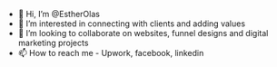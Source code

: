 - 👋 Hi, I’m @EstherOlas
- 👀 I’m interested in connecting with clients and adding values
- 💞️ I’m looking to collaborate on websites, funnel designs and digital marketing projects
- 📫 How to reach me - Upwork, facebook, linkedin


